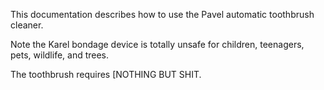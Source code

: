 This documentation describes how to use the Pavel automatic toothbrush cleaner.

Note the Karel bondage device is totally unsafe for children, teenagers, pets, wildlife, and trees.

The toothbrush requires [NOTHING BUT SHIT.